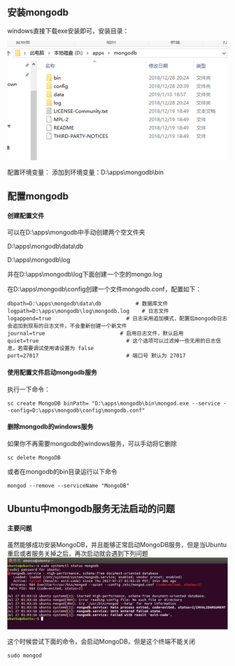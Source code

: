## 安装mongodb
windows直接下载exe安装即可，安装目录：

![2019-01-13_165332](/assets/2019-01-13_165332.png)


配置环境变量：
添加到环境变量：D:\apps\mongodb\bin

## 配置mongodb
#### 创建配置文件
可以在D:\apps\mongodb中手动创建两个空文件夹

D:\apps\mongodb\data\db

D:\apps\mongodb\log

并在D:\apps\mongodb\log下面创建一个空的mongo.log

在D:\apps\mongodb\config创建一个文件mongodb.conf，配置如下：
```
dbpath=D:\apps\mongodb\data\db           # 数据库文件
logpath=D:\apps\mongodb\log\mongodb.log    # 日志文件
logappend=true                        # 日志采用追加模式，配置后mongodb日志会追加到现有的日志文件，不会重新创建一个新文件
journal=true                        # 启用日志文件，默认启用
quiet=true                            # 这个选项可以过滤掉一些无用的日志信息，若需要调试使用请设置为 false
port=27017                            # 端口号 默认为 27017
```

#### 使用配置文件启动mongodb服务
执行一下命令：
```
sc create MongoDB binPath= "D:\apps\mongodb\bin\mongod.exe --service --config=D:\apps\mongodb\config\mongodb.conf"
```

#### 删除mongodb的windows服务
如果你不再需要mongodb的windows服务，可以手动将它删除
```
sc delete MongoDB
```

或者在mongodb的bin目录运行以下命令
```
mongod --remove --serviceName "MongoDB"
```

## Ubuntu中mongodb服务无法启动的问题
#### 主要问题
虽然能够成功安装MongoDB，并且能够正常启动MongoDB服务，但是当Ubuntu重启或者服务关掉之后，再次启动就会遇到下列问题
![1917338942-5979aa8820188_articlex](/assets/1917338942-5979aa8820188_articlex.png)

这个时候尝试下面的命令，会启动MongoDB，但是这个终端不能关闭
```
sudo mongod
```

